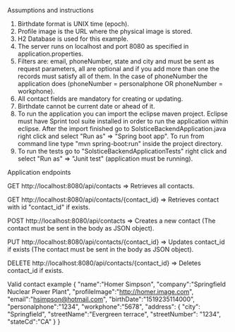 Assumptions and instructions

1) Birthdate format is UNIX time (epoch).
2) Profile image is the URL where the physical image is stored.
3) H2 Database is used for this example.
4) The server runs on localhost and port 8080 as specified in application.properties.
5) Filters are: email, phoneNumber, state and city and must be sent as request parameters, all are optional
and if you add more than one the records must satisfy all of them. In the case of phoneNumber the application does
(phoneNumber = personalphone OR phoneNumber = workphone).
6) All contact fields are mandatory for creating or updating.
7) Birthdate cannot be current date or ahead of it.
8) To run the application you can import the eclipse maven project. Eclipse must have Sprint tool suite installed
in order to run the application within eclipse. After the import finished go to SolsticeBackendApplication.java right click
and select "Run as" => "Spring boot app". To run from command line type "mvn spring-boot:run" inside the project directory.
9) To run the tests go to "SolsticeBackendApplicationTests" right click and select "Run as" => "Junit test" (application must be
running).

Application endpoints

GET http://localhost:8080/api/contacts => Retrieves all contacts.

GET http://localhost:8080/api/contacts/{contact_id} => Retrieves contact with id "contact_id" if exists.

POST http://localhost:8080/api/contacts => Creates a new contact (The contact must be sent in the body as JSON object).

PUT http://localhost:8080/api/contacts/{contact_id} => Updates contact_id if exists (The contact must be sent in the body as JSON object).

DELETE http://localhost:8080/api/contacts/{contact_id} => Deletes contact_id if exists.


Valid contact example
{
  "name":"Homer Simpson",
  "company":"Springfield Nuclear Power Plant",
  "profileImage":"http://homer.image.com",
  "email":"hsimpson@hotmail.com",
  "birthDate":"1519235114000",
  "personalphone":"1234",
  "workphone":"5678",
  "address": { 
  	"city": "Springfield",
  	"streetName":"Evergreen terrace",
  	"streetNumber": "1234",
  	"stateCd":"CA"
  }
}
